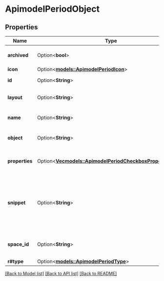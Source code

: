 # ApimodelPeriodObject

## Properties

Name | Type | Description | Notes
------------ | ------------- | ------------- | -------------
**archived** | Option<**bool**> | Whether the object is archived | [optional]
**icon** | Option<[**models::ApimodelPeriodIcon**](apimodel.Icon.md)> |  | [optional]
**id** | Option<**String**> | The id of the object | [optional]
**layout** | Option<**String**> | The layout of the object | [optional]
**name** | Option<**String**> | The name of the object | [optional]
**object** | Option<**String**> | The data model of the object | [optional]
**properties** | Option<[**Vec<models::ApimodelPeriodCheckboxPropertyValue>**](apimodel.CheckboxPropertyValue.md)> | The properties of the object | [optional]
**snippet** | Option<**String**> | The snippet of the object, especially important for notes as they don't have a name | [optional]
**space_id** | Option<**String**> | The id of the space the object is in | [optional]
**r#type** | Option<[**models::ApimodelPeriodType**](apimodel.Type.md)> |  | [optional]

[[Back to Model list]](../README.md#documentation-for-models) [[Back to API list]](../README.md#documentation-for-api-endpoints) [[Back to README]](../README.md)


